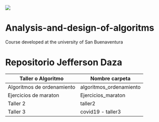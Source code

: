 ![](https://lh3.googleusercontent.com/proxy/ELXW7I7cgHrAL4JpzS0BrotuEb80W7_js0y3s7tBakHUSgNr3DZ2Ytp2El2JHSCRf6zBpf4c8YjeO5oY)

# Analysis-and-design-of-algoritms
Course developed at the university of San Buenaventura

# Repositorio Jefferson Daza

| Taller o Algoritmo | Nombre carpeta |
| ------ | ------ |
| Algoritmos de ordenamiento| algoritmos_ordenamiento |
| Ejercicios de maraton | Ejercicios_maraton |
| Taller 2 | taller2 |
| Taller 3 | covid19 - taller3 |
